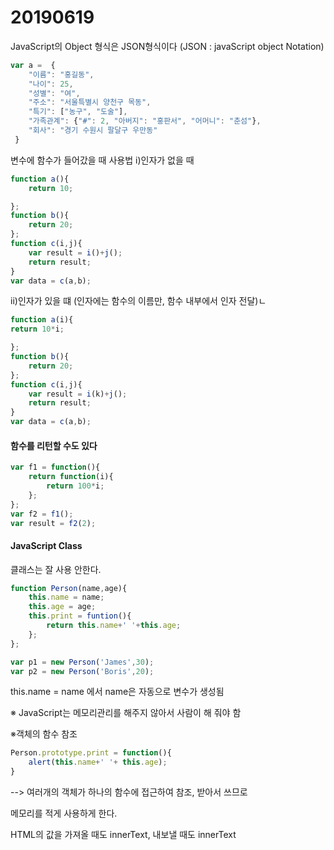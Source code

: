 # 20190619

JavaScript의 Object 형식은 JSON형식이다
(JSON : javaScript object Notation)

```javascript
var a =  {
    "이름": "홍길동",
    "나이": 25,
    "성별": "여",
    "주소": "서울특별시 양천구 목동",
    "특기": ["농구", "도술"],
    "가족관계": {"#": 2, "아버지": "홍판서", "어머니": "춘섬"},
    "회사": "경기 수원시 팔달구 우만동"
 }
```



변수에 함수가 들어갔을 때 사용법
i)인자가 없을 때

```javascript
function a(){
	return 10;

};
function b(){
	return 20;
};
function c(i,j){
	var result = i()+j();
	return result;
}
var data = c(a,b);
```

ii)인자가 있을 떄 (인자에는 함수의 이름만, 함수 내부에서 인자 전달)ㄴ

```javascript
function a(i){
return 10*i;

};
function b(){
	return 20;
};
function c(i,j){
	var result = i(k)+j();
	return result;
}
var data = c(a,b);
```



#### 함수를 리턴할 수도 있다

```javascript
var f1 = function(){
	return function(i){
		return 100*i;
	};
};
var f2 = f1();
var result = f2(2);
```



#### JavaScript Class

클래스는 잘 사용 안한다.

```javascript
function Person(name,age){
    this.name = name;
    this.age = age;
    this.print = funtion(){
        return this.name+' '+this.age;
    };
};

var p1 = new Person('James',30);
var p2 = new Person('Boris',20);
```

this.name = name 에서 name은 자동으로 변수가 생성됨

※ JavaScript는 메모리관리를 해주지 않아서  사람이 해 줘야 함

※객체의 함수 참조

```javascript
Person.prototype.print = function(){
	alert(this.name+' '+ this.age);
}
```

--> 여러개의 객체가 하나의 함수에 접근하여 참조, 받아서 쓰므로

메모리를 적게 사용하게 한다.



HTML의 값을 가져올 때도 innerText, 내보낼 때도 innerText